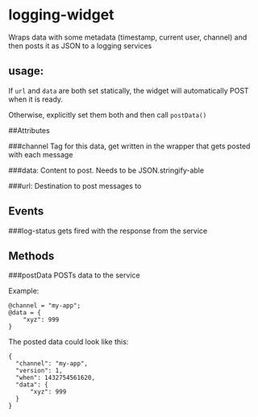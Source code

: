 # logging-widget
Wraps data with some metadata (timestamp, current user, channel)
and then posts it as JSON to a logging services

## usage:
If ```url``` and ```data``` are both set statically,
the widget will automatically POST when it is ready.

Otherwise, explicitly set them both and then call ```postData()```

##Attributes

###channel
Tag for this data, get written in the wrapper that gets posted with each message

###data:
Content to post.  Needs to be JSON.stringify-able

###url:
Destination to post messages to

## Events

###log-status gets fired with the response from the service

## Methods

###postData POSTs data to the service

Example:

```
@channel = "my-app";
@data = {
    "xyz": 999
}
```

The posted data could look like this:
```
{
  "channel": "my-app",
  "version": 1,
  "when": 1432754561620,
  "data": {
      "xyz": 999
  }
}
```
